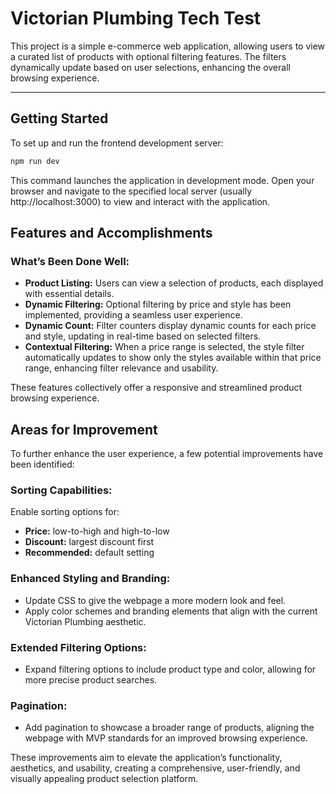 # Victorian Plumbing Tech Test

This project is a simple e-commerce web application, allowing users to view a curated list of products with optional filtering features. The filters dynamically update based on user selections, enhancing the overall browsing experience.

---

## Getting Started

To set up and run the frontend development server:

```bash
npm run dev
```

This command launches the application in development mode. Open your browser and navigate to the specified local server (usually http://localhost:3000) to view and interact with the application.


## Features and Accomplishments

### What’s Been Done Well:
- **Product Listing:** Users can view a selection of products, each displayed with essential details.
- **Dynamic Filtering:** Optional filtering by price and style has been implemented, providing a seamless user experience.
- **Dynamic Count:** Filter counters display dynamic counts for each price and style, updating in real-time based on selected filters.
- **Contextual Filtering:** When a price range is selected, the style filter automatically updates to show only the styles available within that price range, enhancing filter relevance and usability.

These features collectively offer a responsive and streamlined product browsing experience.

## Areas for Improvement
To further enhance the user experience, a few potential improvements have been identified:

### Sorting Capabilities:
Enable sorting options for:
- **Price:** low-to-high and high-to-low
- **Discount:** largest discount first
- **Recommended:** default setting

### Enhanced Styling and Branding:
- Update CSS to give the webpage a more modern look and feel.
- Apply color schemes and branding elements that align with the current Victorian Plumbing aesthetic.

### Extended Filtering Options:
- Expand filtering options to include product type and color, allowing for more precise product searches.

### Pagination:
- Add pagination to showcase a broader range of products, aligning the webpage with MVP standards for an improved browsing experience.

These improvements aim to elevate the application’s functionality, aesthetics, and usability, creating a comprehensive, user-friendly, and visually appealing product selection platform.


